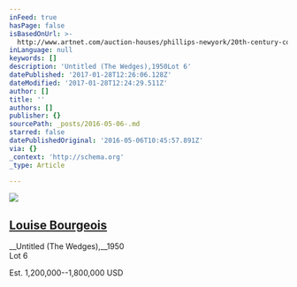 ```yaml
---
inFeed: true
hasPage: false
isBasedOnUrl: >-
  http://www.artnet.com/auction-houses/phillips-newyork/20th-century-contemporary-art-evening-sale-2-8-May-2016/
inLanguage: null
keywords: []
description: 'Untitled (The Wedges),1950Lot 6'
datePublished: '2017-01-28T12:26:06.128Z'
dateModified: '2017-01-28T12:24:29.511Z'
author: []
title: ''
authors: []
publisher: {}
sourcePath: _posts/2016-05-06-.md
starred: false
datePublishedOriginal: '2016-05-06T10:45:57.891Z'
via: {}
_context: 'http://schema.org'
_type: Article

---
```

![](https://the-grid-user-content.s3-us-west-2.amazonaws.com/4faf25ce-4527-4e30-9081-0fa5480e8392.png)

## 

## [Louise Bourgeois][0]

__Untitled (The Wedges),__1950  
Lot 6

Est. 1,200,000--1,800,000 USD

[0]: http://www.artnet.com/auction-houses/phillips-newyork/artist-louise-bourgeois/